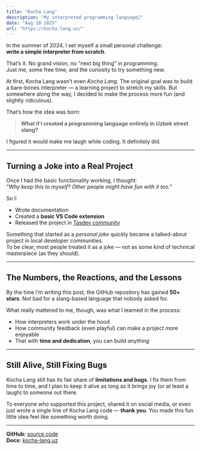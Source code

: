 ```yaml
---
title: "Kocha Lang"
description: "My interpreted programming language💙"
date: "Aug 10 2025"
url: "https://kocha-lang.uz/"
---
```


In the summer of 2024, I set myself a small personal challenge:  
**write a simple interpreter from scratch**.  

That’s it. No grand vision, no “next big thing” in programming.  
Just me, some free time, and the curiosity to try something new.

At first, Kocha Lang wasn’t even *Kocha Lang*. The original goal was to build a bare-bones interpreter — a learning project to stretch my skills. But somewhere along the way, I decided to make the process more fun (and slightly ridiculous).  

That’s how the idea was born:  
> **What if I created a programming language entirely in Uzbek street slang?**  

I figured it would make me laugh while coding. It definitely did.

---

## Turning a Joke into a Real Project

Once I had the basic functionality working, I thought:  
*"Why keep this to myself? Other people might have fun with it too."*

So I:

- Wrote documentation  
- Created a **basic VS Code extension**  
- Released the project in [Tasdev community](https://t.me/tasdev)

Something that started as a *personal joke* quickly became a talked-about project in local developer communities.  
To be clear, most people treated it as a joke — not as some kind of technical masterpiece (as they should).

---

## The Numbers, the Reactions, and the Lessons

By the time I’m writing this post, the GitHub repository has gained **50+ stars**. Not bad for a slang-based language that nobody asked for.

What really mattered to me, though, was what I learned in the process:

- How interpreters work under the hood  
- How community feedback (even playful) can make a project more enjoyable  
- That with **time and dedication**, you can build *anything*  

---

## Still Alive, Still Fixing Bugs

Kocha Lang still has its fair share of **limitations and bugs**. I fix them from time to time, and I plan to keep it alive as long as it brings joy (or at least a laugh) to someone out there.

To everyone who supported this project, shared it on social media, or even just wrote a single line of Kocha Lang code — **thank you**. You made this fun little idea feel like something worth doing.

---

**GitHub:** [source code](https://github.com/mmnvb/kocha)  
**Docs:** [kocha-lang.uz](https://kocha-lang.uz)

